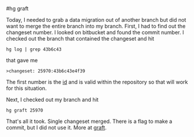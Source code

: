 #hg graft

Today, I needed to grab a data migration out of another branch but did not want to merge the entire branch into my branch. First, I had to find out the changeset number. I looked on bitbucket and found the commit number. I checked out the branch that contained the changeset and hit

```hg log | grep 43b6c43```

that gave me

```>changeset: 25970:43b6c43e4f39```

The first number is the [id](https://www.mercurial-scm.org/wiki/TutorialHistory) and is valid within the repository so that will work for this situation.

Next, I checked out my branch and hit

```hg graft 25970```

 That's all it took. Single changeset merged. There is a flag to make a commit, but I did not use it. More at [graft](https://selenic.com/hg/help/graft).